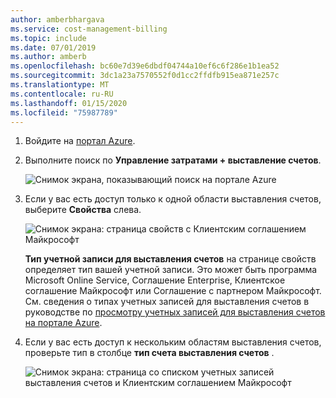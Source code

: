 ```yaml
---
author: amberbhargava
ms.service: cost-management-billing
ms.topic: include
ms.date: 07/01/2019
ms.author: amberb
ms.openlocfilehash: bc60e7d39e6dbdf04744a10ef6c6f286e1b1ea52
ms.sourcegitcommit: 3dc1a23a7570552f0d1cc2ffdfb915ea871e257c
ms.translationtype: MT
ms.contentlocale: ru-RU
ms.lasthandoff: 01/15/2020
ms.locfileid: "75987789"
---
```

1. Войдите на [портал Azure](https://portal.azure.com).
 
2. Выполните поиск по **Управление затратами + выставление счетов**.
 
   ![Снимок экрана, показывающий поиск на портале Azure](./media/billing-check-account-type/billing-search-cost-management-billing.png)    
 
3. Если у вас есть доступ только к одной области выставления счетов, выберите **Свойства** слева.
 
    ![Снимок экрана: страница свойств с Клиентским соглашением Майкрософт](./media/billing-check-account-type/billing-mca-property.png)
    
    **Тип учетной записи для выставления счетов** на странице свойств определяет тип вашей учетной записи. Это может быть программа Microsoft Online Service, Соглашение Enterprise, Клиентское соглашение Майкрософт или Соглашение с партнером Майкрософт. См. сведения о типах учетных записей для выставления счетов в руководстве по [просмотру учетных записей для выставления счетов на портале Azure](../articles/cost-management-billing/manage/view-all-accounts.md).  
 
4. Если у вас есть доступ к нескольким областям выставления счетов, проверьте тип в столбце **тип счета выставления счетов** .
 
    ![Снимок экрана: страница со списком учетных записей выставления счетов и Клиентским соглашением Майкрософт](./media/billing-check-account-type/billing-account-type-in-the-list.png)
 
